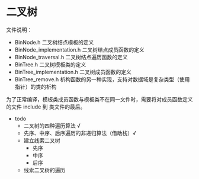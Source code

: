 # 二叉树


文件说明：
- BinNode.h 二叉树结点模板的定义
- BinNode_implementation.h 二叉树结点成员函数的定义
- BinNode_traversal.h 二叉树结点遍历函数的定义
- BinTree.h 二叉树模板类的定义
- BinTree_implementation.h 二叉树成员函数的定义
- BinTree_remove.h 析构函数的另一种实现，支持对数据域是复杂类型（使用指针）的类的析构

为了正常编译，模板类成员函数与模板类不在同一文件时，需要将对成员函数定义的文件 include 到 类文件的最后。





- todo
  - 二叉树的四种遍历算法 √
  - 先序、中序、后序遍历的非递归算法（借助栈）√
  - 建立线索二叉树
    - 先序
    - 中序
    - 后序
  - 线索二叉树的遍历


